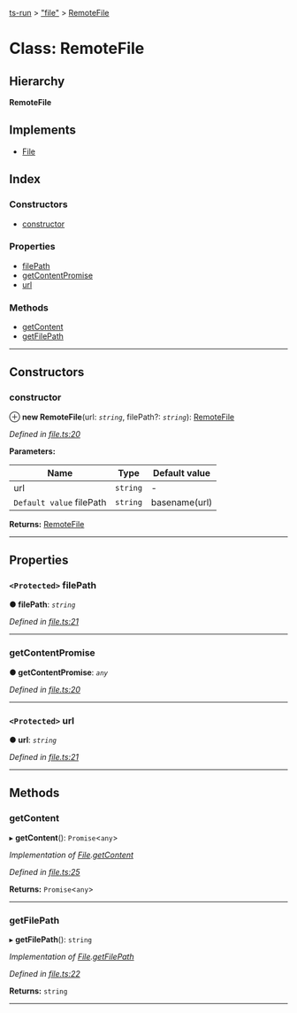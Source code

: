 [ts-run](../README.md) > ["file"](../modules/_file_.md) > [RemoteFile](../classes/_file_.remotefile.md)

# Class: RemoteFile

## Hierarchy

**RemoteFile**

## Implements

* [File](../interfaces/_file_.file.md)

## Index

### Constructors

* [constructor](_file_.remotefile.md#constructor)

### Properties

* [filePath](_file_.remotefile.md#filepath)
* [getContentPromise](_file_.remotefile.md#getcontentpromise)
* [url](_file_.remotefile.md#url)

### Methods

* [getContent](_file_.remotefile.md#getcontent)
* [getFilePath](_file_.remotefile.md#getfilepath)

---

## Constructors

<a id="constructor"></a>

###  constructor

⊕ **new RemoteFile**(url: *`string`*, filePath?: *`string`*): [RemoteFile](_file_.remotefile.md)

*Defined in [file.ts:20](https://github.com/cancerberoSgx/typescript-plugins-of-mine/blob/344cbd0/ts-run/src/file.ts#L20)*

**Parameters:**

| Name | Type | Default value |
| ------ | ------ | ------ |
| url | `string` | - |
| `Default value` filePath | `string` |  basename(url) |

**Returns:** [RemoteFile](_file_.remotefile.md)

___

## Properties

<a id="filepath"></a>

### `<Protected>` filePath

**● filePath**: *`string`*

*Defined in [file.ts:21](https://github.com/cancerberoSgx/typescript-plugins-of-mine/blob/344cbd0/ts-run/src/file.ts#L21)*

___
<a id="getcontentpromise"></a>

###  getContentPromise

**● getContentPromise**: *`any`*

*Defined in [file.ts:20](https://github.com/cancerberoSgx/typescript-plugins-of-mine/blob/344cbd0/ts-run/src/file.ts#L20)*

___
<a id="url"></a>

### `<Protected>` url

**● url**: *`string`*

*Defined in [file.ts:21](https://github.com/cancerberoSgx/typescript-plugins-of-mine/blob/344cbd0/ts-run/src/file.ts#L21)*

___

## Methods

<a id="getcontent"></a>

###  getContent

▸ **getContent**(): `Promise`<`any`>

*Implementation of [File](../interfaces/_file_.file.md).[getContent](../interfaces/_file_.file.md#getcontent)*

*Defined in [file.ts:25](https://github.com/cancerberoSgx/typescript-plugins-of-mine/blob/344cbd0/ts-run/src/file.ts#L25)*

**Returns:** `Promise`<`any`>

___
<a id="getfilepath"></a>

###  getFilePath

▸ **getFilePath**(): `string`

*Implementation of [File](../interfaces/_file_.file.md).[getFilePath](../interfaces/_file_.file.md#getfilepath)*

*Defined in [file.ts:22](https://github.com/cancerberoSgx/typescript-plugins-of-mine/blob/344cbd0/ts-run/src/file.ts#L22)*

**Returns:** `string`

___

